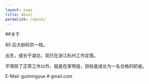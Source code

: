 ```yaml
---
layout: page
title: About
permalink: /about/
---
```


##关于

80 后大龄码农一枚。

出生，成长于湖北，现已在浙江杭州工作定居。

平常除了正常工作以外，就是在家带娃，目标是成长为一名合格的奶爸。

E-Mail: guimingyue # gmail.com


